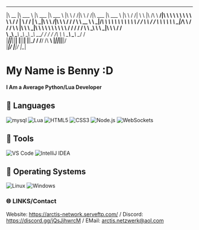  ________  _______   ________   ________       ___    ___ ___    ___ ________  _______   ___      ___ 
|\   __  \|\  ___ \ |\   ___  \|\   ___  \    |\  \  /  /|\  \  /  /|\   ___ \|\  ___ \ |\  \    /  /|
\ \  \|\ /\ \   __/|\ \  \\ \  \ \  \\ \  \   \ \  \/  / | \  \/  / | \  \_|\ \ \   __/|\ \  \  /  / /
 \ \   __  \ \  \_|/_\ \  \\ \  \ \  \\ \  \   \ \    / / \ \    / / \ \  \ \\ \ \  \_|/_\ \  \/  / / 
  \ \  \|\  \ \  \_|\ \ \  \\ \  \ \  \\ \  \   \/  /  /   /     \/   \ \  \_\\ \ \  \_|\ \ \    / /  
   \ \_______\ \_______\ \__\\ \__\ \__\\ \__\__/  / /    /  /\   \    \ \_______\ \_______\ \__/ /   
    \|_______|\|_______|\|__| \|__|\|__| \|__|\___/ /    /__/ /\ __\    \|_______|\|_______|\|__|/    
                                             \|___|/     |__|/ \|__|                                  
                                                                                                      
                                                                                                      

# My Name is Benny :D
**I Am a Average Python/Lua Developer**

## 🔧 Languages
<img src="https://img.shields.io/badge/mysql-black?style=for-the-badge&logo=mysql" alt="mysql">
<img src="https://img.shields.io/badge/Lua-black?style=for-the-badge&logo=lua" alt="Lua">
<img src="https://img.shields.io/badge/HTML5-black?style=for-the-badge&logo=html5" alt="HTML5">
<img src="https://img.shields.io/badge/CSS3-black?style=for-the-badge&logo=css3" alt="CSS3">
<img src="https://img.shields.io/badge/Node.js-black?style=for-the-badge&logo=node.js" alt="Node.js">
<img src="https://custom-icon-badges.herokuapp.com/badge/WebSockets-black?style=for-the-badge&logo=websocket&logoColor=white" alt="WebSockets">

## 🔧 Tools
<img src="https://img.shields.io/badge/VS%20Code-black?style=for-the-badge&logo=visual-studio-code" alt="VS Code">
<img src="https://img.shields.io/badge/IntelliJ%20IDEA-black?style=for-the-badge&logo=intellij-idea" alt="IntelliJ IDEA">

## 🔧 Operating Systems
<img src="https://img.shields.io/badge/Linux-black?style=for-the-badge&logo=linux" alt="Linux">
<img src="https://img.shields.io/badge/Windows-black?style=for-the-badge&logo=windows" alt="Windows">

### 🌐 LINKS/Contact
Website: https://arctis-network.serveftp.com/
/
Discord: https://discord.gg/jQsJjhwrcM
/
EMail: arctis.netzwerk@aol.com
